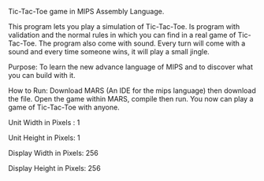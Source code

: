 Tic-Tac-Toe game in MIPS Assembly Language.

This program lets you play a simulation of Tic-Tac-Toe. Is program with validation and the normal rules in which you can find in a real game of Tic-Tac-Toe. The program also come with sound. Every turn will come with a sound and every time someone wins, it will play a small jingle.

Purpose: To learn the new advance language of MIPS and to discover what you can build with it.

How to Run: Download MARS (An IDE for the mips language) then download the file. Open the game within MARS, compile then run. You now can play a game of Tic-Tac-Toe with anyone.

Unit Width in Pixels : 1

Unit Height in Pixels: 1

Display Width in Pixels: 256

Display Height in Pixels: 256


